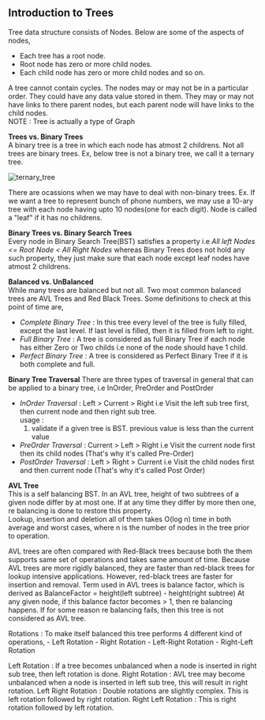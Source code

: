 ## Introduction to Trees

Tree data structure consists of Nodes. Below are some of the aspects of nodes, 
- Each tree has a root node.
- Root node has zero or more child nodes.
- Each child node has zero or more child nodes and so on.  

A tree cannot contain cycles. The nodes may or may not be in a particular order. They could have any data value stored in them. They may or may not have links to there parent nodes, but each parent node will have links to the child nodes.  
NOTE : Tree is actually a type of Graph

**Trees vs. Binary Trees**  
A binary tree is a tree in which each node has atmost 2 childrens. Not all trees are binary trees. Ex, below tree is not a binary tree, we call it a ternary tree. 

![ternary_tree](https://cloud.githubusercontent.com/assets/3439029/19421752/c5ca281e-93bc-11e6-9a64-56ef41710140.png)

There are ocassions when we may have to deal with non-binary trees. Ex. If we want a tree to represent bunch of phone numbers, we may use a 10-ary tree with each node having upto 10 nodes(one for each digit). Node is called a "leaf" if it has no childrens. 

**Binary Trees vs. Binary Search Trees**  
Every node in Binary Search Tree(BST) satisfies a property i.e _All left Nodes <= Root Node < All Right Nodes_ whereas Binary Trees does not hold any such property, they just make sure that each node except leaf nodes have atmost 2 childrens.  

**Balanced vs. UnBalanced**  
While many trees are balanced but not all. Two most common balanced trees are AVL Trees and Red Black Trees. Some definitions to check at this point of time are, 
 - _Complete Binary Tree_ : In this tree every level of the tree is fully filled, except the last level. If last level is filled, then it is filled from left to right.
 - _Full Binary Tree_ : A tree is considered as full Binary Tree if each node has either Zero or Two childs i.e none of the node should have 1 child.
 - _Perfect Binary Tree_ : A tree is considered as Perfect Binary Tree if it is both complete and full.
 
**Binary Tree Traversal**
There are three types of traversal in general that can be applied to a binary tree, 
i.e InOrder, PreOrder and PostOrder
 - _InOrder Traversal_ : Left > Current > Right i.e Visit the left sub tree first, then current node and then right sub tree.
		</br> usage :<ol><li> validate if a given tree is BST. previous value is less than the current value</li></ol>
 - _PreOrder Traversal_ : Current > Left > Right i.e Visit the current node first then its child nodes (That's why it's called Pre-Order)
 - _PostOrder Traversal_ : Left > Right > Current i.e Visit the child nodes first and then current node (That's why it's called Post Order)
 
**AVL Tree**  
This is a self balancing BST. In an AVL tree, height of two subtrees of a given node differ by at most one. If at any time they differ by more then one, re balancing is done to restore this property.  
Lookup, insertion and deletion all of them takes O(log n) time in both average and worst cases, where n is the number of nodes in the tree prior to operation.   

AVL trees are often compared with Red-Black trees because both the them supports same set of operations and takes same amount of time.
Because AVL trees are more rigidly balanced, they are faster than red-black trees for lookup intensive applications. However, red-black trees are faster for insertion and removal.
Term used in AVL trees is balance factor, which is derived as
	BalanceFactor = height(left subtree) - height(right subtree)
At any given node, if this balance factor becomes > 1, then re balancing happens. If for some reason re balancing fails, then this tree is not considered as AVL tree.


Rotations :
To make itself balanced this tree performs 4 different kind of operations, 
	- Left Rotation
	- Right Rotation
	- Left-Right Rotation
	- Right-Left Rotation
	
Left Rotation : If a tree becomes unbalanced when a node is inserted in right sub tree, then left rotation is done.
Right Rotation : AVL tree may become unbalanced when a node is inserted in left sub tree, this will result in right rotation.
Left Right Rotation : Double rotations are slightly complex. This is left rotation followed by right rotation. 
Right Left Rotation : This is right rotation followed by left rotation.